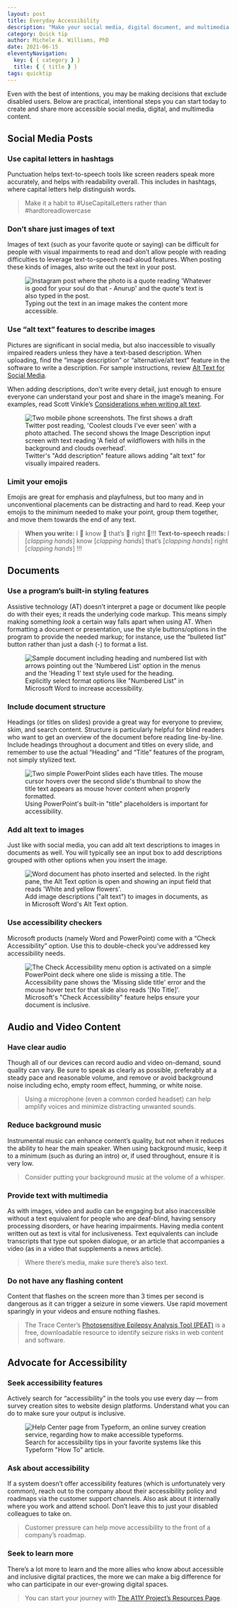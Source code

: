 ```yaml
---
layout: post
title: Everyday Accessibility
description: "Make your social media, digital document, and multimedia content more accessible with these quick and practical steps."
category: Quick tip
author: Michele A. Williams, PhD
date: 2021-06-15
eleventyNavigation:
  key: { { category } }
  title: { { title } }
tags: quicktip
---
```


Even with the best of intentions, you may be making decisions that exclude disabled users. Below are practical, intentional steps you can start today to create and share more accessible social media, digital, and multimedia content.

## Social Media Posts

### Use capital letters in hashtags

Punctuation helps text-to-speech tools like screen readers speak more accurately, and helps with readability overall. This includes in hashtags, where capital letters help distinguish words.

> Make it a habit to #UseCapitalLetters rather than #hardtoreadlowercase

### Don’t share just images of text

Images of text (such as your favorite quote or saying) can be difficult for people with visual impairments to read and don’t allow people with reading difficulties to leverage text-to-speech read-aloud features. When posting these kinds of images, also write out the text in your post.

<figure role="figure" aria-label="Typing out the text in an image makes the content more accessible.">
	<img alt="Instagram post where the photo is a quote reading 'Whatever is good for your soul do that - Anurup' and the quote's text is also typed in the post." src="/img/posts/2021-06-14-Everyday_Accessibility/instagram_quote.jpg" />
	<figcaption>Typing out the text in an image makes the content more accessible.</figcaption>
</figure>

### Use “alt text” features to describe images

Pictures are significant in social media, but also inaccessible to visually impaired readers unless they have a text-based description. When uploading, find the “image description” or “alternative/alt text” feature in the software to write a description. For sample instructions, review [Alt Text for Social Media](https://symphonyagency.com/alt-text-for-social-media/). 

When adding descriptions, don’t write every detail, just enough to ensure everyone can understand your post and share in the image’s meaning. For examples, read Scott Vinkle’s [Considerations when writing alt text](https://ux.shopify.com/considerations-when-writing-alt-text-a9c1985a8204).

<figure role="figure" aria-label="Twitter's Add Description feature allows adding alt text for visually impaired readers.">
	<img alt="Two mobile phone screenshots. The first shows a draft Twitter post reading, 'Coolest clouds I've ever seen' with a photo attached. The second shows the Image Description input screen with text reading 'A field of wildflowers with hills in the background and clouds overhead'." src="/img/posts/2021-06-14-Everyday_Accessibility/twitter_alt.png" />
	<figcaption>Twitter's "Add description" feature allows adding "alt text" for visually impaired readers.</figcaption>
</figure>

### Limit your emojis
Emojis are great for emphasis and playfulness, but too many and in unconventional placements can be distracting and hard to read. Keep your emojis to the minimum needed to make your point, group them together, and move them towards the end of any text.

> **When you write:** I 👏 know 👏 that’s 👏 right 👏!!!
> **Text-to-speech reads:** I \[_clapping hands_\] know \[_clapping hands_\] that’s \[_clapping hands_\] right \[_clapping hands_\] !!!

## Documents

### Use a program’s built-in styling features
Assistive technology (AT) doesn’t interpret a page or document like people do with their eyes; it reads the underlying code markup. This means simply making something _look_ a certain way falls apart when using AT. When formatting a document or presentation, use the style buttons/options in the program to provide the needed markup; for instance, use the “bulleted list” button rather than just a dash (-) to format a list.

<figure role="figure" aria-label="Explicitly select format options like Numbered List in Microsoft Word to increase accessibility.">
	<img alt="Sample document including heading and numbered list with arrows pointing out the 'Numbered List' option in the menus and the 'Heading 1' text style used for the heading." src="/img/posts/2021-06-14-Everyday_Accessibility/WordRibbon.png" />
	<figcaption>Explicitly select format options like "Numbered List" in Microsoft Word to increase accessibility.</figcaption>
</figure>

### Include document structure

Headings (or titles on slides) provide a great way for everyone to preview, skim, and search content. Structure is particularly helpful for blind readers who want to get an overview of the document before reading line-by-line. Include headings throughout a document and titles on every slide, and remember to use the actual “Heading” and “Title” features of the program, not simply stylized text.

<figure role="figure" aria-label="Using PowerPoint's built-in title placeholders is important for accessibility.">
	<img alt="Two simple PowerPoint slides each have titles. The mouse cursor hovers over the second slide's thumbnail to show the title text appears as mouse hover content when properly formatted." src="/img/posts/2021-06-14-Everyday_Accessibility/PPT_Titles.png" />
	<figcaption>Using PowerPoint's built-in "title" placeholders is important for accessibility.</figcaption>
</figure>

### Add alt text to images

Just like with social media, you can add alt text descriptions to images in documents as well. You will typically see an input box to add descriptions grouped with other options when you insert the image.

<figure role="figure" aria-label="Add image descriptions (alt text) to images in documents, as in Microsoft Word's Alt Text option.">
	<img alt="Word document has photo inserted and selected. In the right pane, the Alt Text option is open and showing an input field that reads 'White and yellow flowers'." src="/img/posts/2021-06-14-Everyday_Accessibility/Windows-AltText.png" />
	<figcaption>Add image descriptions ("alt text") to images in documents, as in Microsoft Word's Alt Text option.</figcaption>
</figure>

### Use accessibility checkers

Microsoft products (namely Word and PowerPoint) come with a “Check Accessibility” option. Use this to double-check you’ve addressed key accessibility needs.

<figure role="figure" aria-label="Microsoft's Check Accessibility feature helps ensure your document is inclusive.">
	<img alt="The Check Accessibility menu option is activated on a simple PowerPoint deck where one slide is missing a title. The Accessibility pane shows the 'Missing slide title' error and the mouse hover text for that slide also reads '[No Title]'." src="/img/posts/2021-06-14-Everyday_Accessibility/PPT_A11yChecker.png" />
	<figcaption>Microsoft's "Check Accessibility" feature helps ensure your document is inclusive.</figcaption>
</figure>

## Audio and Video Content

### Have clear audio

Though all of our devices can record audio and video on-demand, sound quality can vary.  Be sure to speak as clearly as possible, preferably at a steady pace and reasonable volume, and remove or avoid background noise including echo, empty room effect, humming, or white noise.

> Using a microphone (even a common corded headset) can help amplify voices and minimize distracting unwanted sounds.

### Reduce background music
Instrumental music can enhance content’s quality, but not when it reduces the ability to hear the main speaker. When using background music, keep it to a minimum (such as during an intro) or, if used throughout, ensure it is very low.

> Consider putting your background music at the volume of a whisper.

### Provide text with multimedia
As with images, video and audio can be engaging but also inaccessible without a text equivalent for people who are deaf-blind, having sensory processing disorders, or have hearing impairments. Having media content written out as text is vital for inclusiveness. Text equivalents can include transcripts that type out spoken dialogue, or an article that accompanies a video (as in a video that supplements a news article).

> Where there’s media, make sure there’s also text.

### Do not have any flashing content
Content that flashes on the screen more than 3 times per second is dangerous as it can trigger a seizure in some viewers. Use rapid movement sparingly in your videos and ensure nothing flashes.

> The Trace Center’s [Photosensitive Epilepsy Analysis Tool (PEAT)](https://trace.umd.edu/peat/) is a free, downloadable resource to identify seizure risks in  web content and software.

## Advocate for Accessibility

### Seek accessibility features
Actively search for “accessibility” in the tools you use every day — from survey creation sites to website design platforms. Understand what you can do to make sure your output is inclusive.

<figure role="figure" aria-label="Search for accessibility tips in your favorite systems like this Typeform How To article.">
	<img alt="Help Center page from Typeform, an online survey creation service, regarding how to make accessible typeforms." src="/img/posts/2021-06-14-Everyday_Accessibility/Accessible_Typeforms.png" />
	<figcaption>Search for accessibility tips in your favorite systems like this Typeform "How To" article.</figcaption>
</figure>

### Ask about accessibility
If a system doesn’t offer accessibility features (which is unfortunately very common), reach out to the company about their accessibility policy and roadmaps via the customer support channels. Also ask about it internally where you work and attend school. Don’t leave this to just your disabled colleagues to take on.

> Customer pressure can help move accessibility to the front of a company’s roadmap.

### Seek to learn more 
There’s a lot more to learn and the more allies who know about accessible and inclusive digital practices, the more we can make a big difference for who can participate in our ever-growing digital spaces.

> You can start your journey with [The A11Y Project’s Resources Page](A11yProject.com/Resources).
